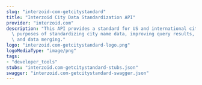 ```yaml
---
slug: "interzoid-com-getcitystandard"
title: "Interzoid City Data Standardization API"
provider: "interzoid.com"
description: "This API provides a standard for US and international cities for the\
  \ purposes of standardizing city name data, improving query results, analytics,\
  \ and data merging."
logo: "interzoid.com-getcitystandard-logo.png"
logoMediaType: "image/png"
tags:
- "developer_tools"
stubs: "interzoid.com-getcitystandard-stubs.json"
swagger: "interzoid.com-getcitystandard-swagger.json"
---
```

